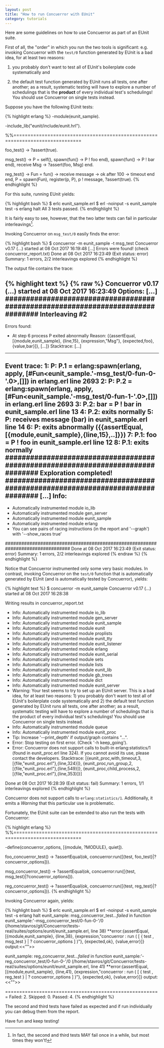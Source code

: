 ```yaml
---
layout: post
title: "How to run Concuerror with EUnit"
category: tutorials
---
```


Here are some guidelines on how to use Concuerror as part of an EUnit
suite.

First of all, the "order" in which you run the two tools is
significant: e.g. invoking Concuerror with the `test/0` function
generated by EUnit is a bad idea, for at least two reasons:

1. you probably don't want to test all of EUnit's boilerplate code
   systematically and

2. the default test function generated by EUnit runs all tests, one
   after another; as a result, systematic testing will have to explore
   a number of schedulings that is the **product** of every individual
   test's schedulings! You should use Concuerror on single tests
   instead.

Suppose you have the following EUnit tests:

{% highlight erlang %}
-module(eunit_sample).

-include_lib("eunit/include/eunit.hrl").

%%==============================================================================

foo_test() ->
  ?assert(true).

msg_test() ->
  P = self(),
  spawn(fun() -> P ! foo end),
  spawn(fun() -> P ! bar end),
  receive
    Msg -> ?assert(foo, Msg)
  end.

reg_test() ->
  Fun =
    fun() ->
        receive message -> ok
        after 100 -> timeout
        end
    end,
  P = spawn(Fun),
  register(p, P),
  p ! message,
  ?assert(true).
{% endhighlight %}

For this suite, running EUnit yields:

{% highlight bash %}
$ erlc eunit_sample.erl
$ erl -noinput -s eunit_sample test -s erlang halt
  All 3 tests passed.
{% endhighlight %}

It is fairly easy to see, however, that the two latter tests can fail
in particular interleavings[^1].

[^1]: In fact, the second and third tests MAY fail once in a while, but most times they won't!

Invoking Concuerror on `msg_test/0` easily finds the error:

{% highlight bash %}
$ concuerror -m eunit_sample -t msg_test
Concuerror v0.17 (...) started at 08 Oct 2017 16:19:48
[...]
Errors were found! (check concuerror_report.txt)
Done at 08 Oct 2017 16:23:49 (Exit status: error)
  Summary: 1 errors, 2/2 interleavings explored
{% endhighlight %}

The output file contains the trace:

{% highlight text %}
{% raw %}
Concuerror v0.17 (...) started at 08 Oct 2017 16:23:49
 Options:
  [...]
################################################################################
Interleaving #2
--------------------------------------------------------------------------------
Errors found:
* At step 6 process P exited abnormally
    Reason:
      {{assertEqual,[{module,eunit_sample},
                     {line,15},
                     {expression,"Msg"},
                     {expected,foo},
                     {value,bar}]},
       [...]}
    Stacktrace:
      [...]
--------------------------------------------------------------------------------
Event trace:
   1: P: P.1 = erlang:spawn(erlang, apply, [#Fun<eunit_sample.'-msg_test/0-fun-0-'.0>,[]])
    in erlang.erl line 2693
   2: P: P.2 = erlang:spawn(erlang, apply, [#Fun<eunit_sample.'-msg_test/0-fun-1-'.0>,[]])
    in erlang.erl line 2693
   3: P.2: bar = P ! bar
    in eunit_sample.erl line 13
   4: P.2: exits normally
   5: P: receives message (bar)
    in eunit_sample.erl line 14
   6: P: exits abnormally ({{assertEqual,[{module,eunit_sample},{line,15},..]}})
   7: P.1: foo = P ! foo
    in eunit_sample.erl line 12
   8: P.1: exits normally
################################################################################
Exploration completed!
################################################################################
[...]
Info:
--------------------------------------------------------------------------------
* Automatically instrumented module io_lib
* Automatically instrumented module gen_server
* Automatically instrumented module eunit_sample
* Automatically instrumented module erlang
* You can see pairs of racing instructions (in the report and '--graph') with '--show_races true'

################################################################################
Done at 08 Oct 2017 16:23:49 (Exit status: error)
  Summary: 1 errors, 2/2 interleavings explored
{% endraw %}
{% endhighlight %}

Notice that Concuerror instrumented only some very basic modules.  In
contrast, invoking Concuerror on the `test/0` function that is
automatically generated by EUnit (and is automatically tested by
Concuerror), yields:

{% highlight text %}
$ concuerror -m eunit_sample
Concuerror v0.17 (...) started at 08 Oct 2017 16:28:38

Writing results in concuerror_report.txt

* Info: Automatically instrumented module io_lib
* Info: Automatically instrumented module gen_server
* Info: Automatically instrumented module eunit_sample
* Info: Automatically instrumented module eunit
* Info: Automatically instrumented module proplists
* Info: Automatically instrumented module eunit_tty
* Info: Automatically instrumented module eunit_listener
* Info: Automatically instrumented module erlang
* Info: Automatically instrumented module eunit_serial
* Info: Automatically instrumented module sets
* Info: Automatically instrumented module lists
* Info: Automatically instrumented module eunit_lib
* Info: Automatically instrumented module gb_trees
* Info: Automatically instrumented module dict
* Info: Automatically instrumented module eunit_server
* Warning: Your test seems to try to set up an EUnit server. This is a bad idea, for at least two reasons: 1) you probably don't want to test all of EUnit's boilerplate code systematically and 2) the default test function generated by EUnit runs all tests, one after another; as a result, systematic testing will have to explore a number of schedulings that is the product of every individual test's schedulings! You should use Concuerror on single tests instead.
* Info: Automatically instrumented module queue
* Info: Automatically instrumented module eunit_proc
* Tip: Increase '--print_depth' if output/graph contains "...".
* Error: Stop testing on first error. (Check '-h keep_going').
* Error: Concuerror does not support calls to built-in erlang:statistics/1 (found in eunit_proc.erl line 324).
  If you cannot avoid its use, please contact the developers.
  Stacktrace:
    [{eunit_proc,with_timeout,3,[{file,"eunit_proc.erl"},{line,324}]},
     {eunit_proc,run_group,2,[{file,"eunit_proc.erl"},{line,549}]},
     {eunit_proc,child_process,2,[{file,"eunit_proc.erl"},{line,353}]}]

Done at 08 Oct 2017 16:28:39 (Exit status: fail)
  Summary: 1 errors, 1/1 interleavings explored
{% endhighlight %}

Concuerror does not support calls to
`erlang:statistics/1`. Additionally, it emits a *Warning* that this
particular use is problematic.

Fortunately, the EUnit suite can be extended to also run the tests
with Concuerror:

{% highlight erlang %}
%%==============================================================================

-define(concuerror_options, [{module, ?MODULE}, quiet]).

foo_concuerror_test() ->
  ?assertEqual(ok, concuerror:run([{test, foo_test}|?concuerror_options])).

msg_concuerror_test() ->
  ?assertEqual(ok, concuerror:run([{test, msg_test}|?concuerror_options])).

reg_concuerror_test() ->
  ?assertEqual(ok, concuerror:run([{test, reg_test}|?concuerror_options])).
{% endhighlight %}

Invoking Concuerror again, yields:

{% highlight bash %}
$ erlc eunit_sample.erl
$ erl -noinput -s eunit_sample test -s erlang halt
eunit_sample: msg_concuerror_test...*failed*
in function eunit_sample:'-msg_concuerror_test/0-fun-0-'/0 (/home/stavros/git/Concuerror/tests-real/suites/options/eunit/eunit_sample.erl, line 38)
**error:{assertEqual,[{module,eunit_sample},
              {line,38},
              {expression,"concuerror : run ( [ { test , msg_test } | ? concuerror_options ] )"},
              {expected,ok},
              {value,error}]}
  output:<<"">>

eunit_sample: reg_concuerror_test...*failed*
in function eunit_sample:'-reg_concuerror_test/0-fun-0-'/0 (/home/stavros/git/Concuerror/tests-real/suites/options/eunit/eunit_sample.erl, line 41)
**error:{assertEqual,[{module,eunit_sample},
              {line,41},
              {expression,"concuerror : run ( [ { test , reg_test } | ? concuerror_options ] )"},
              {expected,ok},
              {value,error}]}
  output:<<"">>

=======================================================
  Failed: 2.  Skipped: 0.  Passed: 4.
{% endhighlight %}

The second and third tests have failed as expected and if run
individually you can debug them from the report.

Have fun and keep testing!

